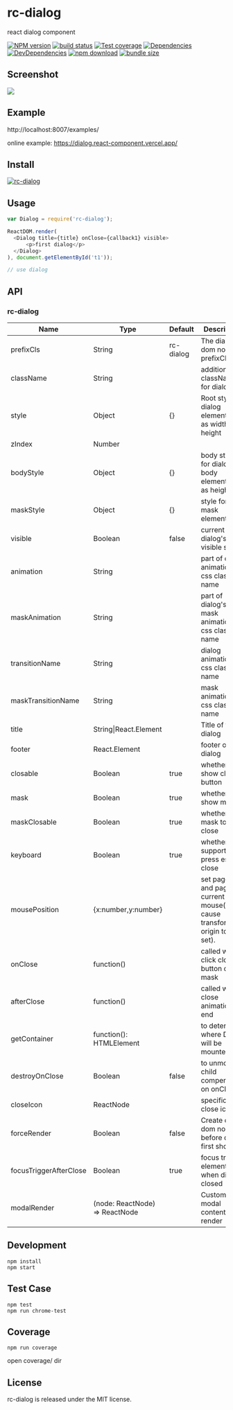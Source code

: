# rc-dialog

react dialog component

[![NPM version][npm-image]][npm-url] [![build status][github-actions-image]][github-actions-url] [![Test coverage][coveralls-image]][coveralls-url] [![Dependencies][david-image]][david-url] [![DevDependencies][david-dev-image]][david-dev-url] [![npm download][download-image]][download-url] [![bundle size][bundlephobia-image]][bundlephobia-url]

[npm-image]: http://img.shields.io/npm/v/rc-dialog.svg?style=flat-square
[npm-url]: http://npmjs.org/package/rc-dialog
[github-actions-image]: https://github.com/react-component/dialog/workflows/CI/badge.svg
[github-actions-url]: https://github.com/react-component/dialog/actions
[circleci-image]: https://img.shields.io/circleci/react-component/dialog/master?style=flat-square
[circleci-url]: https://circleci.com/gh/react-component/dialog
[coveralls-image]: https://img.shields.io/coveralls/react-component/dialog.svg?style=flat-square
[coveralls-url]: https://coveralls.io/r/react-component/dialog?branch=master
[david-url]: https://david-dm.org/react-component/dialog
[david-image]: https://david-dm.org/react-component/dialog/status.svg?style=flat-square
[david-dev-url]: https://david-dm.org/react-component/dialog?type=dev
[david-dev-image]: https://david-dm.org/react-component/dialog/dev-status.svg?style=flat-square
[download-image]: https://img.shields.io/npm/dm/rc-dialog.svg?style=flat-square
[download-url]: https://npmjs.org/package/rc-dialog
[bundlephobia-url]: https://bundlephobia.com/result?p=rc-dialog
[bundlephobia-image]: https://badgen.net/bundlephobia/minzip/rc-dialog

## Screenshot

<img src="http://gtms04.alicdn.com/tps/i4/TB1dp5lHXXXXXbmXpXXyVug.FXX-664-480.png" />

## Example

http://localhost:8007/examples/

online example: https://dialog.react-component.vercel.app/

## Install

[![rc-dialog](https://nodei.co/npm/rc-dialog.png)](https://npmjs.org/package/rc-dialog)

## Usage

```js
var Dialog = require('rc-dialog');

ReactDOM.render(
  <Dialog title={title} onClose={callback1} visible>
      <p>first dialog</p>
  </Dialog>
), document.getElementById('t1'));

// use dialog
```

## API

### rc-dialog

| Name                   | Type                           | Default   | Description                                                                     | Version |
| ---------------------- | ------------------------------ | --------- | ------------------------------------------------------------------------------- | ------- |
| prefixCls              | String                         | rc-dialog | The dialog dom node's prefixCls                                                 |         |
| className              | String                         |           | additional className for dialog                                                 |         |
| style                  | Object                         | {}        | Root style for dialog element.Such as width, height                             |         |
| zIndex                 | Number                         |           |                                                                                 |         |
| bodyStyle              | Object                         | {}        | body style for dialog body element.Such as height                               |         |
| maskStyle              | Object                         | {}        | style for mask element                                                          |         |
| visible                | Boolean                        | false     | current dialog's visible status                                                 |         |
| animation              | String                         |           | part of dialog animation css class name                                         |         |
| maskAnimation          | String                         |           | part of dialog's mask animation css class name                                  |         |
| transitionName         | String                         |           | dialog animation css class name                                                 |         |
| maskTransitionName     | String                         |           | mask animation css class name                                                   |         |
| title                  | String\|React.Element          |           | Title of the dialog                                                             |         |
| footer                 | React.Element                  |           | footer of the dialog                                                            |         |
| closable               | Boolean                        | true      | whether show close button                                                       |         |
| mask                   | Boolean                        | true      | whether show mask                                                               |         |
| maskClosable           | Boolean                        | true      | whether click mask to close                                                     |         |
| keyboard               | Boolean                        | true      | whether support press esc to close                                              |         |
| mousePosition          | {x:number,y:number}            |           | set pageX and pageY of current mouse(it will cause transform origin to be set). |         |
| onClose                | function()                     |           | called when click close button or mask                                          |         |
| afterClose             | function()                     |           | called when close animation end                                                 |         |
| getContainer           | function(): HTMLElement        |           | to determine where Dialog will be mounted                                       |         |
| destroyOnClose         | Boolean                        | false     | to unmount child compenents on onClose                                          |         |
| closeIcon              | ReactNode                      |           | specific the close icon.                                                        |         |
| forceRender            | Boolean                        | false     | Create dialog dom node before dialog first show                                 |         |
| focusTriggerAfterClose | Boolean                        | true      | focus trigger element when dialog closed                                        |         |
| modalRender            | (node: ReactNode) => ReactNode |           | Custom modal content render                                                     | 8.3.0   |

## Development

```
npm install
npm start
```



## Test Case

```
npm test
npm run chrome-test
```

## Coverage

```
npm run coverage
```

open coverage/ dir


## License

rc-dialog is released under the MIT license.
